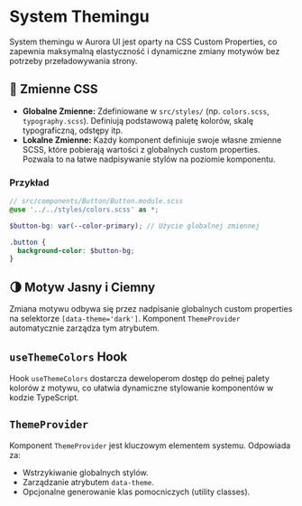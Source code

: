 # System Themingu

System themingu w Aurora UI jest oparty na CSS Custom Properties, co zapewnia maksymalną elastyczność i dynamiczne zmiany motywów bez potrzeby przeładowywania strony.

## 🎨 Zmienne CSS

- **Globalne Zmienne:** Zdefiniowane w `src/styles/` (np. `colors.scss`, `typography.scss`). Definiują podstawową paletę kolorów, skalę typograficzną, odstępy itp.
- **Lokalne Zmienne:** Każdy komponent definiuje swoje własne zmienne SCSS, które pobierają wartości z globalnych custom properties. Pozwala to na łatwe nadpisywanie stylów na poziomie komponentu.

### Przykład

```scss
// src/components/Button/Button.module.scss
@use '../../styles/colors.scss' as *;

$button-bg: var(--color-primary); // Użycie globalnej zmiennej

.button {
  background-color: $button-bg;
}
```

## 🌗 Motyw Jasny i Ciemny

Zmiana motywu odbywa się przez nadpisanie globalnych custom properties na selektorze `[data-theme='dark']`. Komponent `ThemeProvider` automatycznie zarządza tym atrybutem.

## `useThemeColors` Hook

Hook `useThemeColors` dostarcza deweloperom dostęp do pełnej palety kolorów z motywu, co ułatwia dynamiczne stylowanie komponentów w kodzie TypeScript.

## `ThemeProvider`

Komponent `ThemeProvider` jest kluczowym elementem systemu. Odpowiada za:

- Wstrzykiwanie globalnych stylów.
- Zarządzanie atrybutem `data-theme`.
- Opcjonalne generowanie klas pomocniczych (utility classes).
